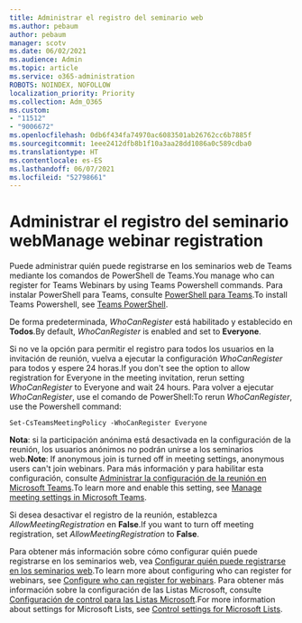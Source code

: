 ```yaml
---
title: Administrar el registro del seminario web
ms.author: pebaum
author: pebaum
manager: scotv
ms.date: 06/02/2021
ms.audience: Admin
ms.topic: article
ms.service: o365-administration
ROBOTS: NOINDEX, NOFOLLOW
localization_priority: Priority
ms.collection: Adm_O365
ms.custom:
- "11512"
- "9006672"
ms.openlocfilehash: 0db6f434fa74970ac6083501ab26762cc6b7885f
ms.sourcegitcommit: 1eee2412dfb8b1f10a3aa28dd1086a0c589cdba0
ms.translationtype: HT
ms.contentlocale: es-ES
ms.lasthandoff: 06/07/2021
ms.locfileid: "52798661"
---
```

# <a name="manage-webinar-registration"></a><span data-ttu-id="9f7f7-102">Administrar el registro del seminario web</span><span class="sxs-lookup"><span data-stu-id="9f7f7-102">Manage webinar registration</span></span>

<span data-ttu-id="9f7f7-103">Puede administrar quién puede registrarse en los seminarios web de Teams mediante los comandos de PowerShell de Teams.</span><span class="sxs-lookup"><span data-stu-id="9f7f7-103">You manage who can register for Teams Webinars by using Teams Powershell commands.</span></span> <span data-ttu-id="9f7f7-104">Para instalar PowerShell para Teams, consulte [PowerShell para Teams](/microsoftteams/teams-powershell-install).</span><span class="sxs-lookup"><span data-stu-id="9f7f7-104">To install Teams Powershell, see [Teams PowerShell](/microsoftteams/teams-powershell-install).</span></span> 

<span data-ttu-id="9f7f7-105">De forma predeterminada, *WhoCanRegister* está habilitado y establecido en **Todos**.</span><span class="sxs-lookup"><span data-stu-id="9f7f7-105">By default, *WhoCanRegister* is enabled and set to **Everyone**.</span></span> 

<span data-ttu-id="9f7f7-106">Si no ve la opción para permitir el registro para todos los usuarios en la invitación de reunión, vuelva a ejecutar la configuración *WhoCanRegister* para todos y espere 24 horas.</span><span class="sxs-lookup"><span data-stu-id="9f7f7-106">If you don't see the option to allow registration for Everyone in the meeting invitation, rerun setting *WhoCanRegister* to Everyone and wait 24 hours.</span></span> <span data-ttu-id="9f7f7-107">Para volver a ejecutar *WhoCanRegister*, use el comando de PowerShell:</span><span class="sxs-lookup"><span data-stu-id="9f7f7-107">To rerun *WhoCanRegister*, use the Powershell command:</span></span>

`Set-CsTeamsMeetingPolicy -WhoCanRegister Everyone`

<span data-ttu-id="9f7f7-108">**Nota**: si la participación anónima está desactivada en la configuración de la reunión, los usuarios anónimos no podrán unirse a los seminarios web.</span><span class="sxs-lookup"><span data-stu-id="9f7f7-108">**Note**: If anonymous join is turned off in meeting settings, anonymous users can't join webinars.</span></span> <span data-ttu-id="9f7f7-109">Para más información y para habilitar esta configuración, consulte [Administrar la configuración de la reunión en Microsoft Teams](/microsoftteams/meeting-settings-in-teams).</span><span class="sxs-lookup"><span data-stu-id="9f7f7-109">To learn more and enable this setting, see [Manage meeting settings in Microsoft Teams](/microsoftteams/meeting-settings-in-teams).</span></span>

<span data-ttu-id="9f7f7-110">Si desea desactivar el registro de la reunión, establezca *AllowMeetingRegistration* en **False**.</span><span class="sxs-lookup"><span data-stu-id="9f7f7-110">If you want to turn off meeting registration, set *AllowMeetingRegistration* to **False**.</span></span>

<span data-ttu-id="9f7f7-111">Para obtener más información sobre cómo configurar quién puede registrarse en los seminarios web, vea [Configurar quién puede registrarse en los seminarios web](/microsoftteams/set-up-webinars?source=docs#configure-who-can-register-for-webinars).</span><span class="sxs-lookup"><span data-stu-id="9f7f7-111">To learn more about configuring who can register for webinars, see [Configure who can register for webinars](/microsoftteams/set-up-webinars?source=docs#configure-who-can-register-for-webinars).</span></span> <span data-ttu-id="9f7f7-112">Para obtener más información sobre la configuración de las Listas Microsoft, consulte [Configuración de control para las Listas Microsoft](/sharepoint/control-lists).</span><span class="sxs-lookup"><span data-stu-id="9f7f7-112">For more information about settings for Microsoft Lists, see [Control settings for Microsoft Lists](/sharepoint/control-lists).</span></span>

